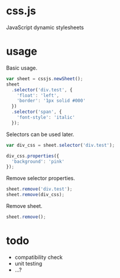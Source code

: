 css.js
======

JavaScript dynamic stylesheets

usage
=====

Basic usage.

```javascript
var sheet = cssjs.newSheet();
sheet
  .selector('div.test', {
    'float': 'left',
    'border': '1px solid #000'
  })
  .selector('span', {
    'font-style': 'italic'
  });
```      
  
Selectors can be used later.

```javascript
var div_css = sheet.selector('div.test');

div_css.properties({
  'background': 'pink'
});
```
    
Remove selector properties.
  
```javascript
sheet.remove('div.test');
sheet.remove(div_css);
```
    
Remove sheet.
  
```javascript
sheet.remove();
```

todo
====

* compatibility check
* unit testing
* ...?